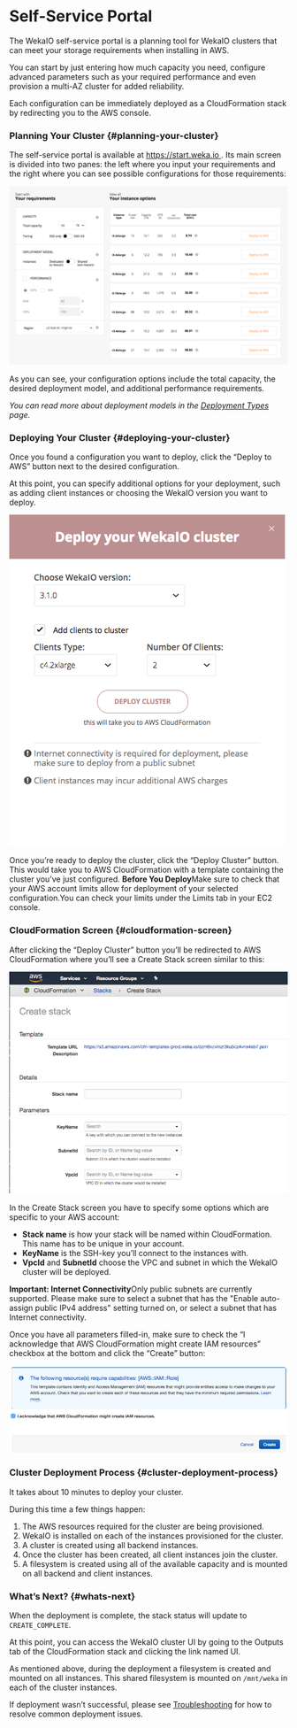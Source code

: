 # Self-Service Portal

The WekaIO self-service portal is a planning tool for WekaIO clusters that can meet your storage requirements when installing in AWS.

You can start by just entering how much capacity you need, configure advanced parameters such as your required performance and even provision a multi-AZ cluster for added reliability.

Each configuration can be immediately deployed as a CloudFormation stack by redirecting you to the AWS console.

### Planning Your Cluster {#planning-your-cluster}

The self-service portal is available at [https://start.weka.io ](https://start.weka.io/). Its main screen is divided into two panes: the left where you input your requirements and the right where you can see possible configurations for those requirements:

![](../.gitbook/assets/01-calculator-overview.png)

As you can see, your configuration options include the total capacity, the desired deployment model, and additional performance requirements.

_You can read more about deployment models in the_ [_Deployment Types_](deployment-types.md) _page._

### Deploying Your Cluster {#deploying-your-cluster}

Once you found a configuration you want to deploy, click the “Deploy to AWS” button next to the desired configuration.

At this point, you can specify additional options for your deployment, such as adding client instances or choosing the WekaIO version you want to deploy.

![](../.gitbook/assets/02-deploy-cluster.png)

Once you’re ready to deploy the cluster, click the “Deploy Cluster” button. This would take you to AWS CloudFormation with a template containing the cluster you’ve just configured. **Before You Deploy**Make sure to check that your AWS account limits allow for deployment of your selected configuration.You can check your limits under the Limits tab in your EC2 console.

### CloudFormation Screen {#cloudformation-screen}

After clicking the “Deploy Cluster” button you’ll be redirected to AWS CloudFormation where you’ll see a Create Stack screen similar to this:

![](../.gitbook/assets/03-cloudformation-create-stack.png)

In the Create Stack screen you have to specify some options which are specific to your AWS account:

* **Stack name** is how your stack will be named within CloudFormation. This name has to be unique in your account.
* **KeyName** is the SSH-key you’ll connect to the instances with.
* **VpcId** and **SubnetId** choose the VPC and subnet in which the WekaIO cluster will be deployed.

 **Important: Internet Connectivity**Only public subnets are currently supported. Please make sure to select a subnet that has the "Enable auto-assign public IPv4 address" setting turned on, or select a subnet that has Internet connectivity.

Once you have all parameters filled-in, make sure to check the “I acknowledge that AWS CloudFormation might create IAM resources” checkbox at the bottom and click the “Create” button:

![](../.gitbook/assets/04-cloudformation-iam-creds.png)

### Cluster Deployment Process {#cluster-deployment-process}

It takes about 10 minutes to deploy your cluster.

During this time a few things happen:

1. The AWS resources required for the cluster are being provisioned.
2. WekaIO is installed on each of the instances provisioned for the cluster.
3. A cluster is created using all backend instances.
4. Once the cluster has been created, all client instances join the cluster.
5. A filesystem is created using all of the available capacity and is mounted on all backend and client instances.

### What’s Next? {#whats-next}

When the deployment is complete, the stack status will update to `CREATE_COMPLETE`.

At this point, you can access the WekaIO cluster UI by going to the Outputs tab of the CloudFormation stack and clicking the link named UI.

As mentioned above, during the deployment a filesystem is created and mounted on all instances. This shared filesystem is mounted on `/mnt/weka` in each of the cluster instances.

If deployment wasn’t successful, please see [Troubleshooting](troubleshooting.md) for how to resolve common deployment issues.

